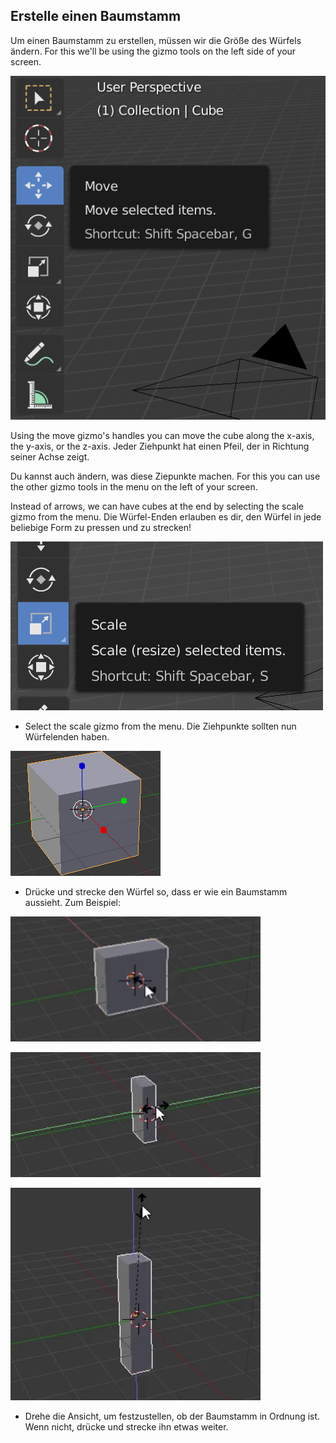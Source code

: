 ## Erstelle einen Baumstamm

Um einen Baumstamm zu erstellen, müssen wir die Größe des Würfels ändern. For this we'll be using the gizmo tools on the left side of your screen.

![Blender gizmos](images/gizmos.png)

Using the move gizmo's handles you can move the cube along the x-axis, the y-axis, or the z-axis. Jeder Ziehpunkt hat einen Pfeil, der in Richtung seiner Achse zeigt.

Du kannst auch ändern, was diese Ziepunkte machen. For this you can use the other gizmo tools in the menu on the left of your screen.

Instead of arrows, we can have cubes at the end by selecting the scale gizmo from the menu. Die Würfel-Enden erlauben es dir, den Würfel in jede beliebige Form zu pressen und zu strecken!

![Scale gizmo](images/scale-gizmo.png)

+ Select the scale gizmo from the menu. Die Ziehpunkte sollten nun Würfelenden haben.

![Würfelenden in Blender](images/blender-cube-ends.png)

+ Drücke und strecke den Würfel so, dass er wie ein Baumstamm aussieht. Zum Beispiel:

![Reduzieren in Blender](images/blender-squish-1.png)

![Reduzieren in Blender](images/blender-squish-2.png)

![Reduzieren in Blender](images/blender-squish-3.png)

+ Drehe die Ansicht, um festzustellen, ob der Baumstamm in Ordnung ist. Wenn nicht, drücke und strecke ihn etwas weiter.